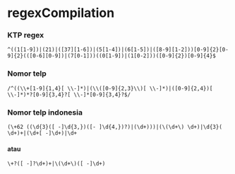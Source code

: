 # regexCompilation

### KTP regex
```^((1[1-9])|(21)|([37][1-6])|(5[1-4])|(6[1-5])|([8-9][1-2]))[0-9]{2}[0-9]{2}(([0-6][0-9])|(7[0-1]))((0[1-9])|(1[0-2]))([0-9]{2})[0-9]{4}$```

### Nomor telp
```/^((\\+[1-9]{1,4}[ \\-]*)|(\\([0-9]{2,3}\\)[ \\-]*)|([0-9]{2,4})[ \\-]*)*?[0-9]{3,4}?[ \\-]*[0-9]{3,4}?$/```

### Nomor telp indonesia
```(\+62 ((\d{3}([ -]\d{3,})([- ]\d{4,})?)|(\d+)))|(\(\d+\) \d+)|\d{3}( \d+)+|(\d+[ -]\d+)|\d+```
#### atau
```\+?([ -]?\d+)+|\(\d+\)([ -]\d+)```
